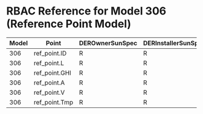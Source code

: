 # RBAC Reference for Model 306 (Reference Point Model)

| Model | Point | DEROwnerSunSpec | DERInstallerSunSpec | DERVendorSunSpec | ServiceProviderSunSpec | GridOperatorSunSpec |
|-------|-------|------------------|---------------------|------------------|------------------------|---------------------|
| 306 | ref_point.ID | R | R | R | R | R |
| 306 | ref_point.L | R | R | R | R | R |
| 306 | ref_point.GHI | R | R | R | R | R |
| 306 | ref_point.A | R | R | R | R | R |
| 306 | ref_point.V | R | R | R | R | R |
| 306 | ref_point.Tmp | R | R | R | R | R |
